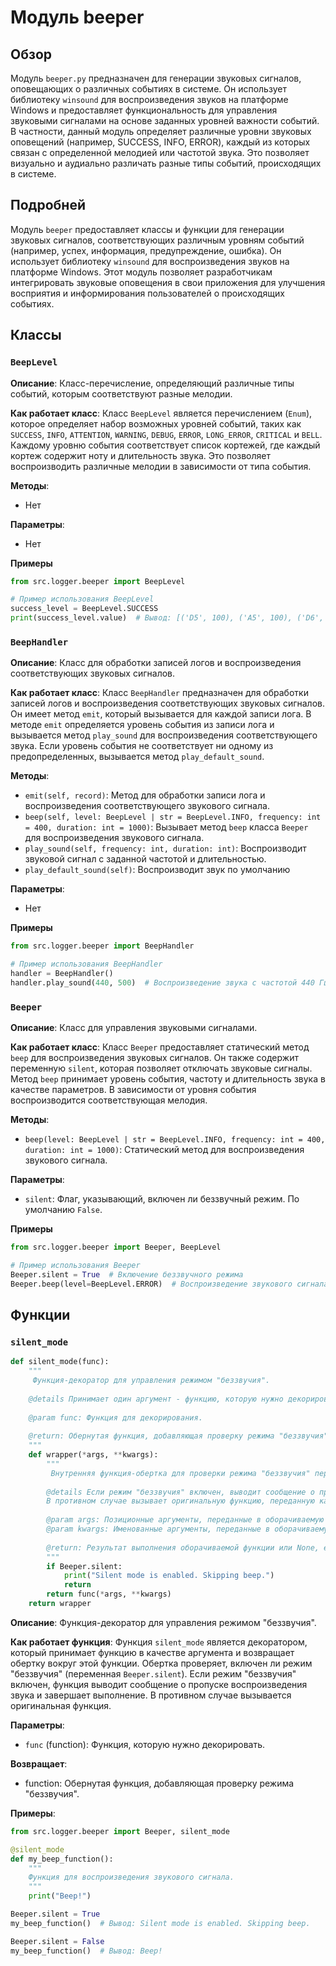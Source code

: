 # Модуль beeper

## Обзор

Модуль `beeper.py` предназначен для генерации звуковых сигналов, оповещающих о различных событиях в системе. Он использует библиотеку `winsound` для воспроизведения звуков на платформе Windows и предоставляет функциональность для управления звуковыми сигналами на основе заданных уровней важности событий.
В частности, данный модуль определяет различные уровни звуковых оповещений (например, SUCCESS, INFO, ERROR), каждый из которых связан с определенной мелодией или частотой звука. Это позволяет визуально и аудиально различать разные типы событий, происходящих в системе.

## Подробней

Модуль `beeper` предоставляет классы и функции для генерации звуковых сигналов, соответствующих различным уровням событий (например, успех, информация, предупреждение, ошибка). Он использует библиотеку `winsound` для воспроизведения звуков на платформе Windows. Этот модуль позволяет разработчикам интегрировать звуковые оповещения в свои приложения для улучшения восприятия и информирования пользователей о происходящих событиях.

## Классы

### `BeepLevel`

**Описание**: Класс-перечисление, определяющий различные типы событий, которым соответствуют разные мелодии.

**Как работает класс**:
Класс `BeepLevel` является перечислением (`Enum`), которое определяет набор возможных уровней событий, таких как `SUCCESS`, `INFO`, `ATTENTION`, `WARNING`, `DEBUG`, `ERROR`, `LONG_ERROR`, `CRITICAL` и `BELL`. Каждому уровню события соответствует список кортежей, где каждый кортеж содержит ноту и длительность звука. Это позволяет воспроизводить различные мелодии в зависимости от типа события.

**Методы**:
- Нет

**Параметры**:
- Нет

**Примеры**
```python
from src.logger.beeper import BeepLevel

# Пример использования BeepLevel
success_level = BeepLevel.SUCCESS
print(success_level.value)  # Вывод: [('D5', 100), ('A5', 100), ('D6', 100)]
```

### `BeepHandler`

**Описание**: Класс для обработки записей логов и воспроизведения соответствующих звуковых сигналов.

**Как работает класс**:
Класс `BeepHandler` предназначен для обработки записей логов и воспроизведения соответствующих звуковых сигналов. Он имеет метод `emit`, который вызывается для каждой записи лога. В методе `emit` определяется уровень события из записи лога и вызывается метод `play_sound` для воспроизведения соответствующего звука. Если уровень события не соответствует ни одному из предопределенных, вызывается метод `play_default_sound`.

**Методы**:
- `emit(self, record)`: Метод для обработки записи лога и воспроизведения соответствующего звукового сигнала.
- `beep(self, level: BeepLevel | str = BeepLevel.INFO, frequency: int = 400, duration: int = 1000)`:  Вызывает метод `beep` класса `Beeper` для воспроизведения звукового сигнала.
- `play_sound(self, frequency: int, duration: int)`: Воспроизводит звуковой сигнал с заданной частотой и длительностью.
- `play_default_sound(self)`: Воспроизводит звук по умолчанию

**Параметры**:
- Нет

**Примеры**

```python
from src.logger.beeper import BeepHandler

# Пример использования BeepHandler
handler = BeepHandler()
handler.play_sound(440, 500)  # Воспроизведение звука с частотой 440 Гц и длительностью 500 мс
```

### `Beeper`

**Описание**: Класс для управления звуковыми сигналами.

**Как работает класс**:
Класс `Beeper` предоставляет статический метод `beep` для воспроизведения звуковых сигналов. Он также содержит переменную `silent`, которая позволяет отключать звуковые сигналы. Метод `beep` принимает уровень события, частоту и длительность звука в качестве параметров. В зависимости от уровня события воспроизводится соответствующая мелодия.

**Методы**:
- `beep(level: BeepLevel | str = BeepLevel.INFO, frequency: int = 400, duration: int = 1000)`: Статический метод для воспроизведения звукового сигнала.

**Параметры**:
- `silent`: Флаг, указывающий, включен ли беззвучный режим. По умолчанию `False`.

**Примеры**
```python
from src.logger.beeper import Beeper, BeepLevel

# Пример использования Beeper
Beeper.silent = True  # Включение беззвучного режима
Beeper.beep(level=BeepLevel.ERROR)  # Воспроизведение звукового сигнала для ошибки (если беззвучный режим выключен)
```

## Функции

### `silent_mode`

```python
def silent_mode(func):
    """
     Функция-декоратор для управления режимом "беззвучия".
    
    @details Принимает один аргумент - функцию, которую нужно декорировать.
    
    @param func: Функция для декорирования.
    
    @return: Обернутая функция, добавляющая проверку режима "беззвучия".
    """
    def wrapper(*args, **kwargs):
        """
         Внутренняя функция-обертка для проверки режима "беззвучия" перед выполнением функции.
        
        @details Если режим "беззвучия" включен, выводит сообщение о пропуске воспроизведения звука и завершает выполнение функции beep.\n
        В противном случае вызывает оригинальную функцию, переданную как аргумент (func(*args, **kwargs)).
        
        @param args: Позиционные аргументы, переданные в оборачиваемую функцию.
        @param kwargs: Именованные аргументы, переданные в оборачиваемую функцию.
        
        @return: Результат выполнения оборачиваемой функции или None, если режим "беззвучия" включен.
        """
        if Beeper.silent:
            print("Silent mode is enabled. Skipping beep.")
            return
        return func(*args, **kwargs)
    return wrapper
```

**Описание**: Функция-декоратор для управления режимом "беззвучия".

**Как работает функция**:
Функция `silent_mode` является декоратором, который принимает функцию в качестве аргумента и возвращает обертку вокруг этой функции. Обертка проверяет, включен ли режим "беззвучия" (переменная `Beeper.silent`). Если режим "беззвучия" включен, функция выводит сообщение о пропуске воспроизведения звука и завершает выполнение. В противном случае вызывается оригинальная функция.

**Параметры**:
- `func` (function): Функция, которую нужно декорировать.

**Возвращает**:
- function: Обернутая функция, добавляющая проверку режима "беззвучия".

**Примеры**:
```python
from src.logger.beeper import Beeper, silent_mode

@silent_mode
def my_beep_function():
    """
    Функция для воспроизведения звукового сигнала.
    """
    print("Beep!")

Beeper.silent = True
my_beep_function()  # Вывод: Silent mode is enabled. Skipping beep.

Beeper.silent = False
my_beep_function()  # Вывод: Beep!